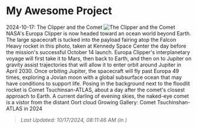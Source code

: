 # My Awesome Project

<!-- APOD Start -->
2024-10-17: The Clipper and the Comet
![The Clipper and the Comet](https://apod.nasa.gov/apod/image/2410/EuropaComet_cooper3.jpg)
NASA's Europa Clipper is now headed toward an ocean world beyond Earth. The large spacecraft is tucked into the payload fairing atop the Falcon Heavy rocket in this photo, taken at Kennedy Space Center the day before the mission's successful October 14 launch. Europa Clipper's interplanetary voyage will first take it to Mars, then back to Earth, and then on to Jupiter on gravity assist trajectories that will allow it to enter orbit around Jupiter in April 2030. Once orbiting Jupiter, the spacecraft will fly past Europa 49 times, exploring a Jovian moon with a global subsurface ocean that may have conditions to support life. Posing in the background next to the floodlit rocket is Comet Tsuchinsan-ATLAS, about a day after the comet's closest approach to Earth. A current darling of evening skies, the naked-eye comet is a vistor from the distant Oort cloud  Growing Gallery: Comet Tsuchinshan-ATLAS in 2024
> _Last Updated: 10/17/2024, 08:11:46 AM (in )_
<!-- APOD End -->

